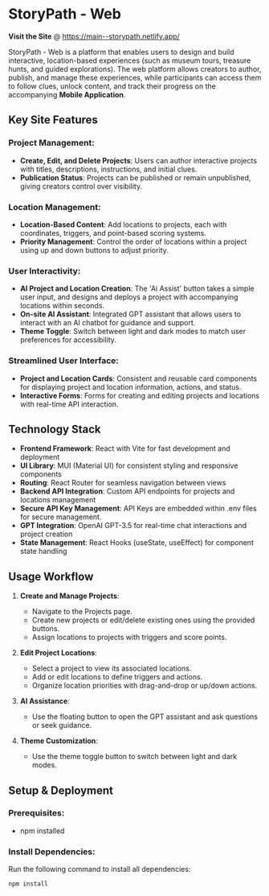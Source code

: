# StoryPath - Web
**Visit the Site** @ https://main--storypath.netlify.app/

StoryPath - Web is a platform that enables users to design and build interactive, location-based experiences (such as museum tours, treasure hunts, and guided explorations). The web platform allows creators to author, publish, and manage these experiences, while participants can access them to follow clues, unlock content, and track their progress on the accompanying **Mobile Application**.

## Key Site Features

### Project Management:
- **Create, Edit, and Delete Projects**: Users can author interactive projects with titles, descriptions, instructions, and initial clues.
- **Publication Status**: Projects can be published or remain unpublished, giving creators control over visibility.

### Location Management:
- **Location-Based Content**: Add locations to projects, each with coordinates, triggers, and point-based scoring systems.
- **Priority Management**: Control the order of locations within a project using up and down buttons to adjust priority.

### User Interactivity:
- **AI Project and Location Creation**: The 'Ai Assist' button takes a simple user input, and designs and deploys a project with accompanying locations within seconds.
- **On-site AI Assistant**: Integrated GPT assistant that allows users to interact with an AI chatbot for guidance and support.
- **Theme Toggle**: Switch between light and dark modes to match user preferences for accessibility.

### Streamlined User Interface:
- **Project and Location Cards**: Consistent and reusable card components for displaying project and location information, actions, and status.
- **Interactive Forms**: Forms for creating and editing projects and locations with real-time API interaction.

## Technology Stack

- **Frontend Framework**: React with Vite for fast development and deployment
- **UI Library**: MUI (Material UI) for consistent styling and responsive components
- **Routing**: React Router for seamless navigation between views
- **Backend API Integration**: Custom API endpoints for projects and locations management
- **Secure API Key Management**: API Keys are embedded within .env files for secure management.
- **GPT Integration**: OpenAI GPT-3.5 for real-time chat interactions and project creation
- **State Management**: React Hooks (useState, useEffect) for component state handling

## Usage Workflow

1. **Create and Manage Projects**:
   - Navigate to the Projects page.
   - Create new projects or edit/delete existing ones using the provided buttons.
   - Assign locations to projects with triggers and score points.

2. **Edit Project Locations**:
   - Select a project to view its associated locations.
   - Add or edit locations to define triggers and actions.
   - Organize location priorities with drag-and-drop or up/down actions.

3. **AI Assistance**:
   - Use the floating button to open the GPT assistant and ask questions or seek guidance.

4. **Theme Customization**:
   - Use the theme toggle button to switch between light and dark modes.

## Setup & Deployment

### Prerequisites:
- npm installed

### Install Dependencies:
Run the following command to install all dependencies:
```bash
npm install